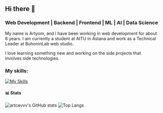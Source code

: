 ## Hi there 👋

### Web Development | Backend | Frontend | ML | AI | Data Science

My name is Artyom, and I have been working in web development for about 6 years. I am currently a student at AITU in Astana and work as a Technical Leader at BuhoninLab web studio.

I love learning something new and working on the side projects that involves side technologies. 

### My skills:

[![My Skills](https://skillicons.dev/icons?i=go,php,html,css,js,ts,nextjs,python,prisma,postgresql,mysql,mongodb,docker,git,nodejs&perline=5)](https://skillicons.dev)

#### 📊 Stats
![artcevvv's GitHub stats](https://github-readme-stats.vercel.app/api?username=artcevvv&show_icons=true&theme=radical)
![Top Langs](https://github-readme-stats.vercel.app/api/top-langs/?username=artcevvv&hide_progress=true)
